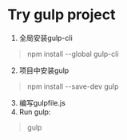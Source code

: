 # Try gulp project

1. 全局安装gulp-cli
> npm install --global gulp-cli
2. 项目中安装gulp
> npm install --save-dev gulp
3. 编写gulpfile.js
4. Run gulp:
> gulp